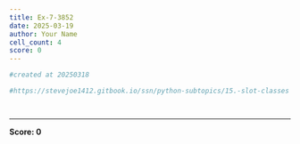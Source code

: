 ```yaml
---
title: Ex-7-3852
date: 2025-03-19
author: Your Name
cell_count: 4
score: 0
---
```


```python
#created at 20250318
```


```python
#https://stevejoe1412.gitbook.io/ssn/python-subtopics/15.-slot-classes
```


```python

```


```python

```


---
**Score: 0**